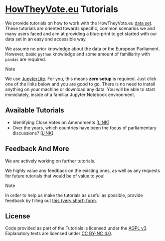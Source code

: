 # [HowTheyVote.eu](https://howtheyvote.eu/) Tutorials

We provide tutorials on how to work with the HowTheyVote.eu [data set](https://github.com/howtheyVote/data).
These tutorials are oriented towards specific, common scenarios we and many users faced and aim at providing a blue-print to get started with our data set in an easy and accessible way.

We assume no prior knowledge about the data or the European Parliament. However, basic `python` knowledge and some amount of familiarity with `pandas` are required.

> [!NOTE]  
> We use [JupyterLite](https://jupyterlite.readthedocs.io/en/stable/). For you, this means **zero setup** is required. Just click one of the links below and you are good to go. There is no need to install anything on your machine or download any data. You will be able to start immidiately, inside of a familiar Jupyter Notebook environment.

## Available Tutorials

- Identifying Close Votes on Amendments \[[LINK](https://howtheyvote.github.io/tutorials/lab/index.html?path=close_amendment_votes.ipynb)\]
- Over the years, which countries have been the focus of parliamentary discussions? \[[LINK](https://howtheyvote.github.io/tutorials/lab/index.html?path=country_trends.ipynb)\]

## Feedback And More

We are actively working on further tutorials.

We highly value any feedback on the existing ones, as well as any requests for future tutorials that would be of value to you!



> [!NOTE]  
> In order to help us make the tutorials as useful as possible, provide feedback by filling out [this (very short) form](https://tally.so/r/nrbogM).

## License

Code provided as part of the Tutorials is licensed under the [AGPL v3](https://www.gnu.org/licenses/agpl-3.0.en.html). Explanatory texts are licensed under [CC BY-NC 4.0](https://creativecommons.org/licenses/by-nc/4.0/). 